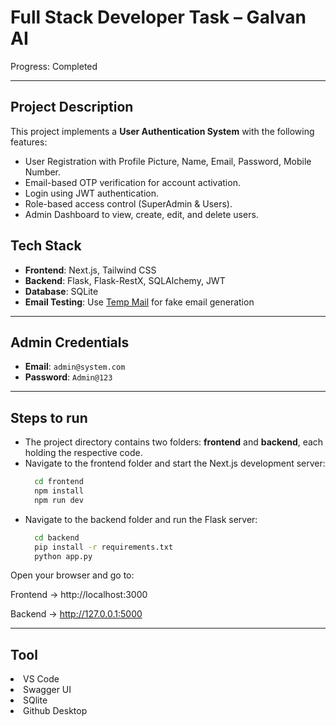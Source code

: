 # Full Stack Developer Task – Galvan AI

Progress: Completed
<hr />

## Project Description
This project implements a **User Authentication System** with the following features:
- User Registration with Profile Picture, Name, Email, Password, Mobile Number.
- Email-based OTP verification for account activation.
- Login using JWT authentication.
- Role-based access control (SuperAdmin & Users).
- Admin Dashboard to view, create, edit, and delete users.

## Tech Stack

- **Frontend**: Next.js, Tailwind CSS  
- **Backend**: Flask, Flask-RestX, SQLAlchemy, JWT  
- **Database**: SQLite  
- **Email Testing**: Use [Temp Mail](https://temp-mail.io/en) for fake email generation  

---

## Admin Credentials

- **Email**: `admin@system.com`  
- **Password**: `Admin@123`  

<hr />

## Steps to run
- The project directory contains two folders: **frontend** and **backend**, each holding the respective code.
- Navigate to the frontend folder and start the Next.js development server:
  ```bash
    cd frontend
    npm install
    npm run dev
- Navigate to the backend folder and run the Flask server:
  ```bash
    cd backend
    pip install -r requirements.txt 
    python app.py

Open your browser and go to:

Frontend → http://localhost:3000

Backend → http://127.0.0.1:5000

<hr /> 

## Tool
<li>VS Code</li>
<li>   Swagger UI </li>
<li>  SQlite  </li>
<li> Github Desktop   </li>



